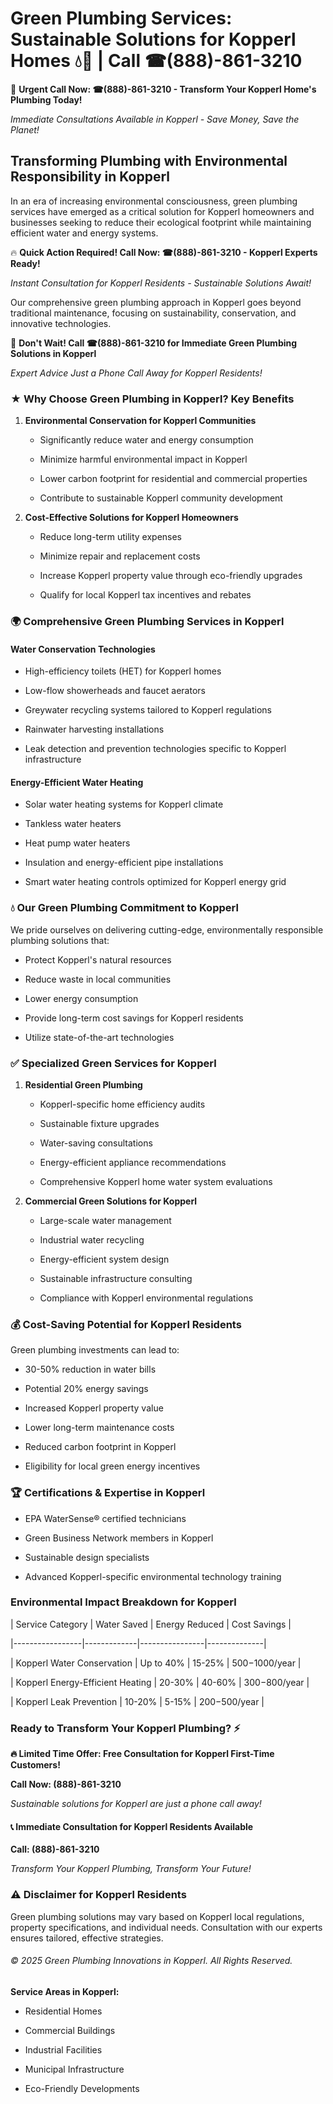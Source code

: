 # Green Plumbing Services: Sustainable Solutions for Kopperl Homes 💧🌿 | Call ☎(888)-861-3210

🚨 **Urgent Call Now: ☎(888)-861-3210 - Transform Your Kopperl Home's Plumbing Today!**
*Immediate Consultations Available in Kopperl - Save Money, Save the Planet!*

## Transforming Plumbing with Environmental Responsibility in Kopperl

In an era of increasing environmental consciousness, green plumbing services have emerged as a critical solution for Kopperl homeowners and businesses seeking to reduce their ecological footprint while maintaining efficient water and energy systems. 

🔥 **Quick Action Required! Call Now: ☎(888)-861-3210 - Kopperl Experts Ready!**
*Instant Consultation for Kopperl Residents - Sustainable Solutions Await!*

Our comprehensive green plumbing approach in Kopperl goes beyond traditional maintenance, focusing on sustainability, conservation, and innovative technologies.

🚨 **Don't Wait! Call ☎(888)-861-3210 for Immediate Green Plumbing Solutions in Kopperl**
*Expert Advice Just a Phone Call Away for Kopperl Residents!*

### ★ Why Choose Green Plumbing in Kopperl? Key Benefits

1. **Environmental Conservation for Kopperl Communities** 
   - Significantly reduce water and energy consumption
   - Minimize harmful environmental impact in Kopperl
   - Lower carbon footprint for residential and commercial properties
   - Contribute to sustainable Kopperl community development

2. **Cost-Effective Solutions for Kopperl Homeowners** 
   - Reduce long-term utility expenses
   - Minimize repair and replacement costs
   - Increase Kopperl property value through eco-friendly upgrades
   - Qualify for local Kopperl tax incentives and rebates

### 🌍 Comprehensive Green Plumbing Services in Kopperl

#### Water Conservation Technologies
- High-efficiency toilets (HET) for Kopperl homes
- Low-flow showerheads and faucet aerators
- Greywater recycling systems tailored to Kopperl regulations
- Rainwater harvesting installations
- Leak detection and prevention technologies specific to Kopperl infrastructure

#### Energy-Efficient Water Heating
- Solar water heating systems for Kopperl climate
- Tankless water heaters
- Heat pump water heaters
- Insulation and energy-efficient pipe installations
- Smart water heating controls optimized for Kopperl energy grid

### 💧 Our Green Plumbing Commitment to Kopperl

We pride ourselves on delivering cutting-edge, environmentally responsible plumbing solutions that:
- Protect Kopperl's natural resources
- Reduce waste in local communities
- Lower energy consumption
- Provide long-term cost savings for Kopperl residents
- Utilize state-of-the-art technologies

### ✅ Specialized Green Services for Kopperl

1. **Residential Green Plumbing**
   - Kopperl-specific home efficiency audits
   - Sustainable fixture upgrades
   - Water-saving consultations
   - Energy-efficient appliance recommendations
   - Comprehensive Kopperl home water system evaluations

2. **Commercial Green Solutions for Kopperl**
   - Large-scale water management
   - Industrial water recycling
   - Energy-efficient system design
   - Sustainable infrastructure consulting
   - Compliance with Kopperl environmental regulations

### 💰 Cost-Saving Potential for Kopperl Residents

Green plumbing investments can lead to:
- 30-50% reduction in water bills
- Potential 20% energy savings
- Increased Kopperl property value
- Lower long-term maintenance costs
- Reduced carbon footprint in Kopperl
- Eligibility for local green energy incentives

### 🏆 Certifications & Expertise in Kopperl

- EPA WaterSense® certified technicians
- Green Business Network members in Kopperl
- Sustainable design specialists
- Advanced Kopperl-specific environmental technology training

### Environmental Impact Breakdown for Kopperl

| Service Category | Water Saved | Energy Reduced | Cost Savings |
|-----------------|-------------|----------------|--------------|
| Kopperl Water Conservation | Up to 40% | 15-25% | $500-$1000/year |
| Kopperl Energy-Efficient Heating | 20-30% | 40-60% | $300-$800/year |
| Kopperl Leak Prevention | 10-20% | 5-15% | $200-$500/year |

### Ready to Transform Your Kopperl Plumbing? ⚡

**🔥 Limited Time Offer: Free Consultation for Kopperl First-Time Customers!**

**Call Now: (888)-861-3210**
*Sustainable solutions for Kopperl are just a phone call away!*

#### 📞 Immediate Consultation for Kopperl Residents Available

**Call: (888)-861-3210**
*Transform Your Kopperl Plumbing, Transform Your Future!*

### ⚠️ Disclaimer for Kopperl Residents

Green plumbing solutions may vary based on Kopperl local regulations, property specifications, and individual needs. Consultation with our experts ensures tailored, effective strategies.

###### © 2025 Green Plumbing Innovations in Kopperl. All Rights Reserved.

**Service Areas in Kopperl:** 
- Residential Homes
- Commercial Buildings
- Industrial Facilities
- Municipal Infrastructure
- Eco-Friendly Developments